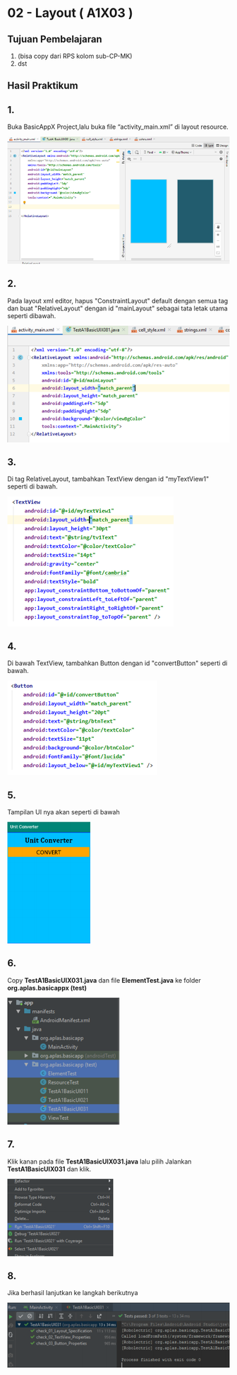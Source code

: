 # 02 - Layout ( A1X03 )


## Tujuan Pembelajaran

1. (bisa copy dari RPS kolom sub-CP-MK)
2. dst

## Hasil Praktikum 

## 1.
Buka BasicAppX Project,lalu 
buka file “activity_main.xml” di layout resource.

![Teks alternatif](img/A1X03/1.PNG)

## 2. 
Pada layout xml editor, hapus "ConstraintLayout" default dengan semua tag dan
buat "RelativeLayout" dengan id "mainLayout" sebagai tata letak utama seperti dibawah.

![Teks alternatif](img/A1X03/2.PNG)


## 3.
Di tag RelativeLayout, tambahkan TextView dengan id "myTextView1" seperti di bawah.

![Teks alternatif](img/A1X03/3.PNG)

## 4. 
Di bawah TextView, tambahkan Button dengan id "convertButton" seperti
di bawah.

![Teks alternatif](img/A1X03/4.png)

## 5. 
Tampilan UI nya akan seperti di bawah

![Teks alternatif](img/A1X03/5.png)

## 6. 
Copy **TestA1BasicUIX031.java** dan file **ElementTest.java** ke folder
**org.aplas.basicappx (test)**

![Teks alternatif](img/A1X03/6.png)

## 7. 
Klik kanan pada file **TestA1BasicUIX031.java** lalu pilih Jalankan
**TestA1BasicUIX031** dan klik.

![Teks alternatif](img/A1X02/7.png)

## 8. 
Jika berhasil lanjutkan ke langkah berikutnya 

![Teks alternatif](img/A1X03/7.png)




